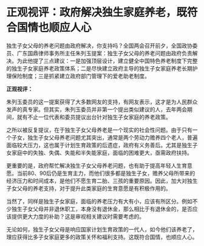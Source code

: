 # 正观视评：政府解决独生家庭养老，既符合国情也顺应人心

独生子女父母的养老问题由政府解决，你支持吗？全国两会召开前夕，全国政协委员、广东国鼎律师事务所主任朱列玉提案：独生子女父母的养老问题由政府负责解决。为此他提了三点建议：一是加强顶层设计，建立健全中国特色养老制度下完整的独生子女家庭养老政策体系；二是尽快建立政府主导的独生子女家庭养老长期护理保险制度；三是抓紧建立政府部门管理下的爱老助老制度。

**正观视评：**

朱列玉委员的这一提案获得了大多数网友的支持，有网友表示，这才是为人民群众发声的真专家。但其实，朱列玉委员并非第一个提出类似建议的人，去年两会期间，就有不止一位代表和委员提议出台针对独生子女家庭的养老政策。

之所以被反复提议，在于独生子女父母养老是一个现实的社会性问题。由于只有一个子女，独生子女父母养老问题尤其突出，通常是两个劳动力赡养四个老人，普遍面临较大压力，这也属于计划生育政策的后遗症，政府有义务善后。尤其是独生子女家庭中的失独、失偶、失能和半失能家庭，面临的困难更大，亟需政府扶持。

更重要的是，政府帮忙解决独生子女父母养老问题，也有助于提高年轻人生育意愿。当前80、90后仍是生育主力，而他们很多都是独生子女，赡养父母所带来的经济压力和时间成本，是他们不愿生育二胎、三孩的重要原因。因此，加大对独生子女父母的养老支持，对于提升此类家庭的生育意愿是有积极作用的。

当然了，同样是独生子女家庭，面临的养老压力有大有小，应该有所区分。例如不少独生子女父母并非退休职工，本身没有退休金，那么相比于有退休金的，是否应该提供更大力度的补助？这是审视相关建议时需要考虑的。

无论如何，独生子女父母是响应国家计划生育政策的一代人，如今他们该养老了，理应获得比多子女家庭更多的政策关怀和福利支持。这既符合国情，也顺应人心。

